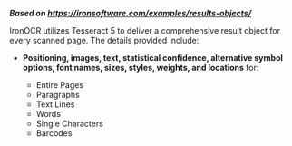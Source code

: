 ***Based on <https://ironsoftware.com/examples/results-objects/>***

IronOCR utilizes Tesseract 5 to deliver a comprehensive result object for every scanned page. The details provided include:

- **Positioning, images, text, statistical confidence, alternative symbol options, font names, sizes, styles, weights, and locations** for:
  
  - Entire Pages
  - Paragraphs
  - Text Lines
  - Words
  - Single Characters
  - Barcodes